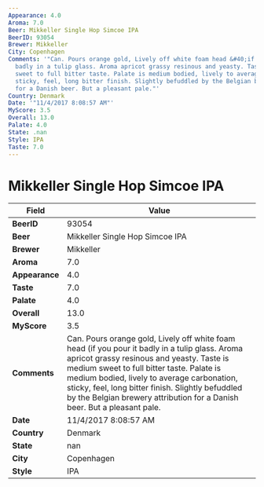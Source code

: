 ```yaml
---
Appearance: 4.0
Aroma: 7.0
Beer: Mikkeller Single Hop Simcoe IPA
BeerID: 93054
Brewer: Mikkeller
City: Copenhagen
Comments: '"Can. Pours orange gold, Lively off white foam head &#40;if you pour it
  badly in a tulip glass. Aroma apricot grassy resinous and yeasty. Taste is medium
  sweet to full bitter taste. Palate is medium bodied, lively to average carbonation,
  sticky, feel, long bitter finish. Slightly befuddled by the Belgian brewery attribution
  for a Danish beer. But a pleasant pale."'
Country: Denmark
Date: '"11/4/2017 8:08:57 AM"'
MyScore: 3.5
Overall: 13.0
Palate: 4.0
State: .nan
Style: IPA
Taste: 7.0
---
```


# Mikkeller Single Hop Simcoe IPA

| Field         | Value |
|---------------|-------|
| **BeerID** | 93054 |
| **Beer** | Mikkeller Single Hop Simcoe IPA |
| **Brewer** | Mikkeller |
| **Aroma** | 7.0 |
| **Appearance** | 4.0 |
| **Taste** | 7.0 |
| **Palate** | 4.0 |
| **Overall** | 13.0 |
| **MyScore** | 3.5 |
| **Comments** | Can. Pours orange gold, Lively off white foam head &#40;if you pour it badly in a tulip glass. Aroma apricot grassy resinous and yeasty. Taste is medium sweet to full bitter taste. Palate is medium bodied, lively to average carbonation, sticky, feel, long bitter finish. Slightly befuddled by the Belgian brewery attribution for a Danish beer. But a pleasant pale. |
| **Date** | 11/4/2017 8:08:57 AM |
| **Country** | Denmark |
| **State** | nan |
| **City** | Copenhagen |
| **Style** | IPA |
